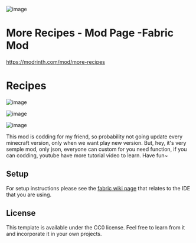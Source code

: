 
![image](https://cdn-raw.modrinth.com/data/Shx1FiRc/5baa01eba663bb9f47fec985bb29d32c0af200e0.png)
# More Recipes - Mod Page -Fabric Mod
https://modrinth.com/mod/more-recipes
# Recipes
![image](https://cdn-raw.modrinth.com/data/Shx1FiRc/images/fb2a41ac855f414691d425115d27479eef3d5791.png)

![image](https://cdn-raw.modrinth.com/data/Shx1FiRc/images/d102617243c8b7a42c1c3e62a2a51f5bfda759ef.png)

![image](https://cdn-raw.modrinth.com/data/Shx1FiRc/images/6f56a1efdeeb48af2efd1875c6563ca9e1ab1e63.png)

This mod is codding for my friend, so probability not going update every minecraft version, only when we want play new version. But, hey, it's very semple mod, only json, everyone can custom for you need 
function, if you can codding, youtube have more tutorial video to learn. 
Have fun~

## Setup
For setup instructions please see the [fabric wiki page](https://fabricmc.net/wiki/tutorial:setup) that relates to the IDE that you are using.

## License
This template is available under the CC0 license. Feel free to learn from it and incorporate it in your own projects.
